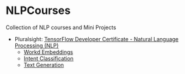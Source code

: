 # NLPCourses
Collection of NLP courses and Mini Projects

* Pluralsight: [TensorFlow Developer Certificate - Natural Language Processing (NLP)](./NLPCert)
    * [Workd Embeddings](./NLPCert/word_embeddings/transfer_learning.ipynb)
    * [Intent Classification](./NLPCert/intention_classification/intent_classification.ipynb)
    * [Text Generation](./NLPCert/text_generation/word_generation.ipynb)
    
    
